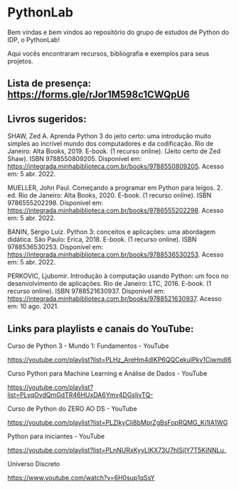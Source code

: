 # PythonLab

Bem vindas e bem vindos ao repositório do grupo de estudos de Python do IDP, o PythonLab! 

Aqui vocês encontraram recursos, bibliografia e exemplos para seus projetos. 

## Lista de presença: https://forms.gle/rJor1M598c1CWQpU6

## Livros sugeridos:

SHAW, Zed A. Aprenda Python 3 do jeito certo: uma introdução muito simples ao incrível mundo dos computadores e da codificação. Rio de Janeiro: Alta Books, 2019. E-book. (1 recurso online). (Jeito certo de Zed Shaw). ISBN 9788550809205. Disponível em: https://integrada.minhabiblioteca.com.br/books/9788550809205. Acesso em: 5 abr. 2022. 

MUELLER, John Paul. Começando a programar em Python para leigos. 2. ed. Rio de Janeiro: Alta Books, 2020. E-book. (1 recurso online). ISBN 9786555202298. Disponível em: https://integrada.minhabiblioteca.com.br/books/9786555202298. Acesso em: 5 abr. 2022. 

BANIN, Sérgio Luiz. Python 3: conceitos e aplicações: uma abordagem didática. São Paulo: Erica, 2018. E-book. (1 recurso online). ISBN 9788536530253. Disponível em: https://integrada.minhabiblioteca.com.br/books/9788536530253. Acesso em: 5 abr. 2022. 

PERKOVIC, Ljubomir. Introdução à computação usando Python: um foco no desenvolvimento de aplicações. Rio de Janeiro: LTC, 2016. E-book. (1 recurso online). ISBN 9788521630937. Disponível em: https://integrada.minhabiblioteca.com.br/books/9788521630937. Acesso em: 10 ago. 2021.


## Links para playlists e canais do YouTube:

Curso de Python 3 - Mundo 1: Fundamentos - YouTube

https://youtube.com/playlist?list=PLHz_AreHm4dlKP6QQCekuIPky1CiwmdI6 

Curso Python para Machine Learning e Análise de Dados - YouTube

https://youtube.com/playlist?list=PLyqOvdQmGdTR46HUxDA6Ymv4DGsIjvTQ- 

Curso de Python do ZERO AO DS - YouTube

https://youtube.com/playlist?list=PLZlkyCIi8bMprZgBsFopRQMG_Kj1IA1WG 

Python para iniciantes - YouTube

https://youtube.com/playlist?list=PLnNURxKyyLIKX73U7hISjIY7T5KiNNLu_

Universo Discreto

https://www.youtube.com/watch?v=6H0sup1qSsY
